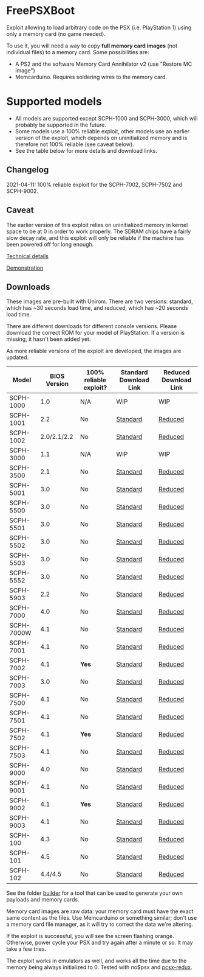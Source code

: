 # FreePSXBoot
Exploit allowing to load arbitrary code on the PSX (i.e. PlayStation 1) using only a memory card (no game needed).

To use it, you will need a way to copy **full memory card images** (not individual files) to a memory card. Some possibilities are:

* A PS2 and the software Memory Card Annihilator v2 (use "Restore MC image")
* Memcarduino. Requires soldering wires to the memory card.

# Supported models

* All models are supported except SCPH-1000 and SCPH-3000, which will probably be supported in the future.
* Some models use a 100% reliable exploit, other models use an earlier version of the exploit, which depends on uninitialized memory and is therefore not 100% reliable (see caveat below).
* See the table below for more details and download links.

## Changelog
2021-04-11: 100% reliable exploit for the SCPH-7002, SCPH-7502 and SCPH-9002.

## Caveat

The earlier version of this exploit relies on uninitialized memory in kernel space to be at 0 in order to work properly. The SDRAM chips have a fairly slow decay rate, and this exploit will only be reliable if the machine has been powered off for long enough.

[Technical details](exploit/EXPLOIT.md)

[Demonstration](https://www.youtube.com/watch?v=29DI-N45V40)

## Downloads
These images are pre-built with Unirom. There are two versions: standard, which has ~30 seconds load time, and reduced, which has ~20 seconds load time.

There are different downloads for different console versions. Please download the correct ROM for your model of PlayStation. If a version is missing, it hasn't been added yet.

As more reliable versions of the exploit are developed, the images are updated.

| Model     | BIOS Version | 100% reliable exploit? | Standard Download Link | Reduced Download Link |
|-----------|--------------|------------------------|------------------------|-----------------------|
| SCPH-1000 | 1.0          | N/A | WIP | WIP |
| SCPH-1001 | 2.2          | No | [Standard](exploit/freepsxboot-unirom-standard-bios3.x.mcd) | [Reduced](exploit/freepsxboot-unirom-reduced-bios3.x.mcd) |
| SCPH-1002 | 2.0/2.1/2.2  | No | [Standard](exploit/freepsxboot-unirom-standard-bios3.x.mcd) | [Reduced](exploit/freepsxboot-unirom-reduced-bios3.x.mcd) |
| SCPH-3000 | 1.1          | N/A | WIP | WIP |
| SCPH-3500 | 2.1          | No | [Standard](exploit/freepsxboot-unirom-standard-bios3.x.mcd) | [Reduced](exploit/freepsxboot-unirom-reduced-bios3.x.mcd) |
| SCPH-5001 | 3.0          | No | [Standard](exploit/freepsxboot-unirom-standard-bios3.x.mcd) | [Reduced](exploit/freepsxboot-unirom-reduced-bios3.x.mcd) |
| SCPH-5500 | 3.0          | No | [Standard](exploit/freepsxboot-unirom-standard-bios3.x.mcd) | [Reduced](exploit/freepsxboot-unirom-reduced-bios3.x.mcd) |
| SCPH-5501 | 3.0          | No | [Standard](exploit/freepsxboot-unirom-standard-bios3.x.mcd) | [Reduced](exploit/freepsxboot-unirom-reduced-bios3.x.mcd) |
| SCPH-5502 | 3.0          | No | [Standard](exploit/freepsxboot-unirom-standard-bios3.x.mcd) | [Reduced](exploit/freepsxboot-unirom-reduced-bios3.x.mcd) |
| SCPH-5503 | 3.0          | No | [Standard](exploit/freepsxboot-unirom-standard-bios3.x.mcd) | [Reduced](exploit/freepsxboot-unirom-reduced-bios3.x.mcd) |
| SCPH-5552 | 3.0          | No | [Standard](exploit/freepsxboot-unirom-standard-bios3.x.mcd) | [Reduced](exploit/freepsxboot-unirom-reduced-bios3.x.mcd) |
| SCPH-5903 | 2.2          | No | [Standard](exploit/freepsxboot-unirom-standard-bios3.x.mcd) | [Reduced](exploit/freepsxboot-unirom-reduced-bios3.x.mcd) |
| SCPH-7000 | 4.0          | No | [Standard](exploit/freepsxboot-unirom-standard-bios4.x.mcd) | [Reduced](exploit/freepsxboot-unirom-reduced-bios4.x.mcd) |
| SCPH-7000W | 4.1         | No | [Standard](exploit/freepsxboot-unirom-standard-bios4.x.mcd) | [Reduced](exploit/freepsxboot-unirom-reduced-bios4.x.mcd) |
| SCPH-7001 | 4.1          | No | [Standard](exploit/freepsxboot-unirom-standard-bios4.x.mcd) | [Reduced](exploit/freepsxboot-unirom-reduced-bios4.x.mcd) |
| SCPH-7002 | 4.1          | **Yes** | [Standard](exploit/freepsxboot-unirom-standard-bios4.x.mcd) | [Reduced](exploit/freepsxboot-unirom-reduced-bios4.x.mcd) |
| SCPH-7003 | 3.0          | No | [Standard](exploit/freepsxboot-unirom-standard-bios3.x.mcd) | [Reduced](exploit/freepsxboot-unirom-reduced-bios3.x.mcd) |
| SCPH-7500 | 4.1          | No | [Standard](exploit/freepsxboot-unirom-standard-bios4.x.mcd) | [Reduced](exploit/freepsxboot-unirom-reduced-bios4.x.mcd) |
| SCPH-7501 | 4.1          | No | [Standard](exploit/freepsxboot-unirom-standard-bios4.x.mcd) | [Reduced](exploit/freepsxboot-unirom-reduced-bios4.x.mcd) |
| SCPH-7502 | 4.1          | **Yes** | [Standard](exploit/freepsxboot-unirom-standard-bios4.x.mcd) | [Reduced](exploit/freepsxboot-unirom-reduced-bios4.x.mcd) |
| SCPH-7503 | 4.1          | No | [Standard](exploit/freepsxboot-unirom-standard-bios4.x.mcd) | [Reduced](exploit/freepsxboot-unirom-reduced-bios4.x.mcd) |
| SCPH-9000 | 4.0          | No | [Standard](exploit/freepsxboot-unirom-standard-bios4.x.mcd) | [Reduced](exploit/freepsxboot-unirom-reduced-bios4.x.mcd) |
| SCPH-9001 | 4.1          | No | [Standard](exploit/freepsxboot-unirom-standard-bios4.x.mcd) | [Reduced](exploit/freepsxboot-unirom-reduced-bios4.x.mcd) |
| SCPH-9002 | 4.1          | **Yes** | [Standard](exploit/freepsxboot-unirom-standard-bios4.x.mcd) | [Reduced](exploit/freepsxboot-unirom-reduced-bios4.x.mcd) |
| SCPH-9003 | 4.1          | No | [Standard](exploit/freepsxboot-unirom-standard-bios4.x.mcd) | [Reduced](exploit/freepsxboot-unirom-reduced-bios4.x.mcd) |
| SCPH-100  | 4.3          | No | [Standard](exploit/freepsxboot-unirom-standard-psone.mcd) | [Reduced](exploit/freepsxboot-unirom-reduced-psone.mcd) |
| SCPH-101  | 4.5          | No | [Standard](exploit/freepsxboot-unirom-standard-psone.mcd) | [Reduced](exploit/freepsxboot-unirom-reduced-psone.mcd) |
| SCPH-102  | 4.4/4.5      | No | [Standard](exploit/freepsxboot-unirom-standard-psone.mcd) | [Reduced](exploit/freepsxboot-unirom-reduced-psone.mcd) |

See the folder [builder](builder) for a tool that can be used to generate your own payloads and memory cards.

Memory card images are raw data: your memory card must have the exact same content as the files. Use Memcarduino or something similar; don't use a memory card file manager, as it will try to correct the data we're altering.

If the exploit is successful, you will see the screen flashing orange. Otherwise, power cycle your PSX and try again after a minute or so. It may take a few tries.

The exploit works in emulators as well, and works all the time due to the memory being always initialized to 0. Tested with no$psx and [pcsx-redux](https://github.com/grumpycoders/pcsx-redux/).
